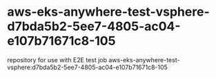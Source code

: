 # aws-eks-anywhere-test-vsphere-d7bda5b2-5ee7-4805-ac04-e107b71671c8-105
repository for use with E2E test job aws-eks-anywhere-test-vsphere:d7bda5b2-5ee7-4805-ac04-e107b71671c8-105
